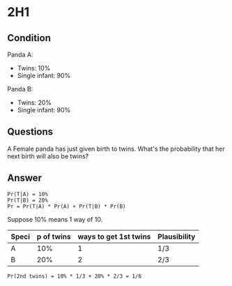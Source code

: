 # 2H1

## Condition

Panda A:

- Twins: 10%
- Single infant: 90%

Panda B:

- Twins: 20%
- Single infant: 90%

## Questions

A Female panda has just given birth to twins. What's the probability that her next birth will also be twins?

## Answer

    Pr(T|A) = 10%
    Pr(T|B) = 20%
    Pr = Pr(T|A) * Pr(A) + Pr(T|B) * Pr(B)

Suppose 10% means 1 way of 10.

| Speci | p of twins | ways to get 1st twins | Plausibility |
|-------|------------|-----------------------|--------------|
| A | 10% | 1 | 1/3 |
| B | 20% | 2 | 2/3 |

    Pr(2nd twins) = 10% * 1/3 + 20% * 2/3 = 1/6
